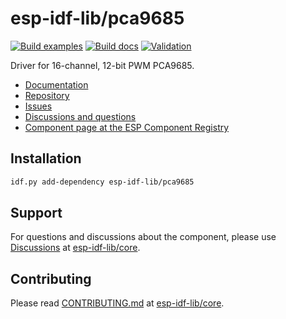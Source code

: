 # esp-idf-lib/pca9685

[![Build examples](https://github.com/esp-idf-lib/pca9685/actions/workflows//build.yml/badge.svg)](https://github.com/esp-idf-lib/pca9685/actions/workflows//build.yml)
[![Build docs](https://github.com/esp-idf-lib/pca9685/actions/workflows//build-docs.yml/badge.svg)](https://github.com/esp-idf-lib/pca9685/actions/workflows//build-docs.yml)
[![Validation](https://github.com/esp-idf-lib/pca9685/actions/workflows//validate-component.yml/badge.svg)](https://github.com/esp-idf-lib/pca9685/actions/workflows//validate-component.yml)

Driver for 16-channel, 12-bit PWM PCA9685.

* [Documentation](https://esp-idf-lib.github.io/pca9685/)
* [Repository](https://github.com/esp-idf-lib/pca9685)
* [Issues](https://github.com/esp-idf-lib/pca9685/issues)
* [Discussions and questions](https://github.com/esp-idf-lib/core/discussions)
* [Component page at the ESP Component Registry](https://components.espressif.com/components/esp-idf-lib/pca9685)

## Installation

```sh
idf.py add-dependency esp-idf-lib/pca9685
```

## Support

For questions and discussions about the component, please use
[Discussions](https://github.com/esp-idf-lib/core/discussions)
at [esp-idf-lib/core](https://github.com/esp-idf-lib/core).

## Contributing

Please read [CONTRIBUTING.md](https://github.com/esp-idf-lib/core/blob/main/CONTRIBUTING.md)
at [esp-idf-lib/core](https://github.com/esp-idf-lib/core).
